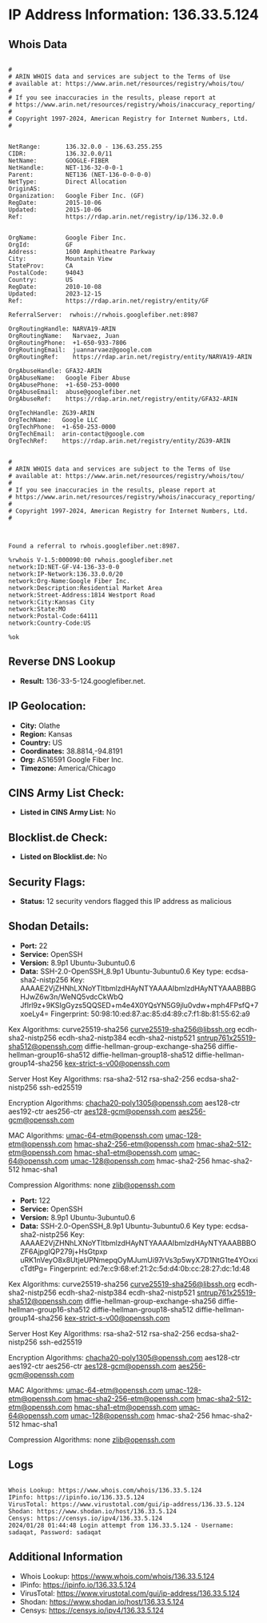 # IP Address Information: 136.33.5.124

## Whois Data
```

#
# ARIN WHOIS data and services are subject to the Terms of Use
# available at: https://www.arin.net/resources/registry/whois/tou/
#
# If you see inaccuracies in the results, please report at
# https://www.arin.net/resources/registry/whois/inaccuracy_reporting/
#
# Copyright 1997-2024, American Registry for Internet Numbers, Ltd.
#


NetRange:       136.32.0.0 - 136.63.255.255
CIDR:           136.32.0.0/11
NetName:        GOOGLE-FIBER
NetHandle:      NET-136-32-0-0-1
Parent:         NET136 (NET-136-0-0-0-0)
NetType:        Direct Allocation
OriginAS:       
Organization:   Google Fiber Inc. (GF)
RegDate:        2015-10-06
Updated:        2015-10-06
Ref:            https://rdap.arin.net/registry/ip/136.32.0.0


OrgName:        Google Fiber Inc.
OrgId:          GF
Address:        1600 Amphitheatre Parkway
City:           Mountain View
StateProv:      CA
PostalCode:     94043
Country:        US
RegDate:        2010-10-08
Updated:        2023-12-15
Ref:            https://rdap.arin.net/registry/entity/GF

ReferralServer:  rwhois://rwhois.googlefiber.net:8987

OrgRoutingHandle: NARVA19-ARIN
OrgRoutingName:   Narvaez, Juan 
OrgRoutingPhone:  +1-650-933-7806 
OrgRoutingEmail:  juannarvaez@google.com
OrgRoutingRef:    https://rdap.arin.net/registry/entity/NARVA19-ARIN

OrgAbuseHandle: GFA32-ARIN
OrgAbuseName:   Google Fiber Abuse
OrgAbusePhone:  +1-650-253-0000 
OrgAbuseEmail:  abuse@googlefiber.net
OrgAbuseRef:    https://rdap.arin.net/registry/entity/GFA32-ARIN

OrgTechHandle: ZG39-ARIN
OrgTechName:   Google LLC
OrgTechPhone:  +1-650-253-0000 
OrgTechEmail:  arin-contact@google.com
OrgTechRef:    https://rdap.arin.net/registry/entity/ZG39-ARIN


#
# ARIN WHOIS data and services are subject to the Terms of Use
# available at: https://www.arin.net/resources/registry/whois/tou/
#
# If you see inaccuracies in the results, please report at
# https://www.arin.net/resources/registry/whois/inaccuracy_reporting/
#
# Copyright 1997-2024, American Registry for Internet Numbers, Ltd.
#



Found a referral to rwhois.googlefiber.net:8987.

%rwhois V-1.5:000090:00 rwhois.googlefiber.net
network:ID:NET-GF-V4-136-33-0-0
network:IP-Network:136.33.0.0/20
network:Org-Name:Google Fiber Inc.
network:Description:Residential Market Area
network:Street-Address:1814 Westport Road
network:City:Kansas City
network:State:MO
network:Postal-Code:64111
network:Country-Code:US

%ok

```
## Reverse DNS Lookup
- **Result:** 136-33-5-124.googlefiber.net.

## IP Geolocation:
- **City:** Olathe
- **Region:** Kansas
- **Country:** US
- **Coordinates:** 38.8814,-94.8191
- **Org:** AS16591 Google Fiber Inc.
- **Timezone:** America/Chicago

## CINS Army List Check:
- **Listed in CINS Army List:** 
No

## Blocklist.de Check:
- **Listed on Blocklist.de:** 
No

## Security Flags:
- **Status:** 12 security vendors flagged this IP address as malicious

## Shodan Details:
- **Port:** 22
- **Service:** OpenSSH
- **Version:** 8.9p1 Ubuntu-3ubuntu0.6
- **Data:** SSH-2.0-OpenSSH_8.9p1 Ubuntu-3ubuntu0.6
Key type: ecdsa-sha2-nistp256
Key: AAAAE2VjZHNhLXNoYTItbmlzdHAyNTYAAAAIbmlzdHAyNTYAAABBBGHJwZ6w3n/WeNQ5vdcCkWbQ
JfIrl9z+9KSIgGyzs5QQSED+m4e4X0YQsYN5G9jlu0vdw+mph4FPsfQ+7xoeLy4=
Fingerprint: 50:98:10:ed:87:ac:85:d4:89:c7:f1:8b:81:55:62:a9

Kex Algorithms:
	curve25519-sha256
	curve25519-sha256@libssh.org
	ecdh-sha2-nistp256
	ecdh-sha2-nistp384
	ecdh-sha2-nistp521
	sntrup761x25519-sha512@openssh.com
	diffie-hellman-group-exchange-sha256
	diffie-hellman-group16-sha512
	diffie-hellman-group18-sha512
	diffie-hellman-group14-sha256
	kex-strict-s-v00@openssh.com

Server Host Key Algorithms:
	rsa-sha2-512
	rsa-sha2-256
	ecdsa-sha2-nistp256
	ssh-ed25519

Encryption Algorithms:
	chacha20-poly1305@openssh.com
	aes128-ctr
	aes192-ctr
	aes256-ctr
	aes128-gcm@openssh.com
	aes256-gcm@openssh.com

MAC Algorithms:
	umac-64-etm@openssh.com
	umac-128-etm@openssh.com
	hmac-sha2-256-etm@openssh.com
	hmac-sha2-512-etm@openssh.com
	hmac-sha1-etm@openssh.com
	umac-64@openssh.com
	umac-128@openssh.com
	hmac-sha2-256
	hmac-sha2-512
	hmac-sha1

Compression Algorithms:
	none
	zlib@openssh.com


- **Port:** 122
- **Service:** OpenSSH
- **Version:** 8.9p1 Ubuntu-3ubuntu0.6
- **Data:** SSH-2.0-OpenSSH_8.9p1 Ubuntu-3ubuntu0.6
Key type: ecdsa-sha2-nistp256
Key: AAAAE2VjZHNhLXNoYTItbmlzdHAyNTYAAAAIbmlzdHAyNTYAAABBBOZF6AjpgIQP279j+HsGtpxp
uRK1nVeyO8x8UtjeUPNmepqOyMJumUi97rVs3p5wyX7D1NtG1te4YOxxicTdtPg=
Fingerprint: ed:7e:c9:68:ef:21:2c:5d:d4:0b:cc:28:27:dc:1d:48

Kex Algorithms:
	curve25519-sha256
	curve25519-sha256@libssh.org
	ecdh-sha2-nistp256
	ecdh-sha2-nistp384
	ecdh-sha2-nistp521
	sntrup761x25519-sha512@openssh.com
	diffie-hellman-group-exchange-sha256
	diffie-hellman-group16-sha512
	diffie-hellman-group18-sha512
	diffie-hellman-group14-sha256
	kex-strict-s-v00@openssh.com

Server Host Key Algorithms:
	rsa-sha2-512
	rsa-sha2-256
	ecdsa-sha2-nistp256
	ssh-ed25519

Encryption Algorithms:
	chacha20-poly1305@openssh.com
	aes128-ctr
	aes192-ctr
	aes256-ctr
	aes128-gcm@openssh.com
	aes256-gcm@openssh.com

MAC Algorithms:
	umac-64-etm@openssh.com
	umac-128-etm@openssh.com
	hmac-sha2-256-etm@openssh.com
	hmac-sha2-512-etm@openssh.com
	hmac-sha1-etm@openssh.com
	umac-64@openssh.com
	umac-128@openssh.com
	hmac-sha2-256
	hmac-sha2-512
	hmac-sha1

Compression Algorithms:
	none
	zlib@openssh.com


## Logs
```

Whois Lookup: https://www.whois.com/whois/136.33.5.124
IPinfo: https://ipinfo.io/136.33.5.124
VirusTotal: https://www.virustotal.com/gui/ip-address/136.33.5.124
Shodan: https://www.shodan.io/host/136.33.5.124
Censys: https://censys.io/ipv4/136.33.5.124
2024/01/28 01:44:48 Login attempt from 136.33.5.124 - Username: sadaqat, Password: sadaqat

```
## Additional Information
- Whois Lookup: https://www.whois.com/whois/136.33.5.124
- IPinfo: https://ipinfo.io/136.33.5.124
- VirusTotal: https://www.virustotal.com/gui/ip-address/136.33.5.124
- Shodan: https://www.shodan.io/host/136.33.5.124
- Censys: https://censys.io/ipv4/136.33.5.124

